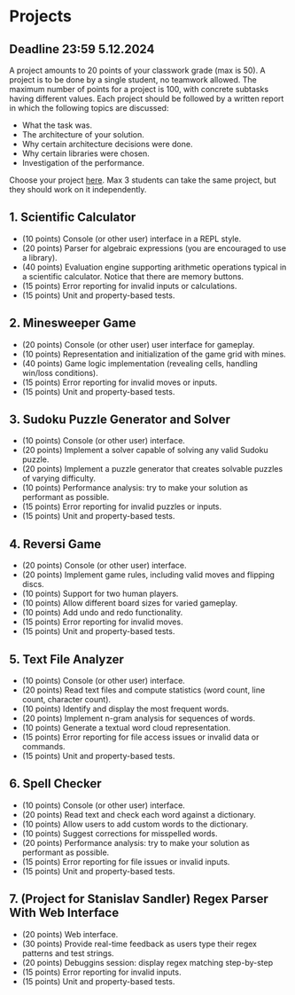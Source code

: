 # Projects 

## Deadline 23:59 5.12.2024

A project amounts to 20 points of your classwork grade (max is 50). 
A project is to be done by a single student, no teamwork allowed. 
The maximum number of points for a project is 100, with concrete subtasks having different values.
Each project should be followed by a written report in which the following topics are discussed:

* What the task was.
* The architecture of your solution.
* Why certain architecture decisions were done. 
* Why certain libraries were chosen.
* Investigation of the performance.

Choose your project [here](https://docs.google.com/spreadsheets/d/138z6qgMBtROwDxh4niDajSIGZNb4r-ucpLowJDk7qjM/edit?usp=sharing). Max 3 students can take the same project, but they should work on it independently. 

## 1. Scientific Calculator

* (10 points) Console (or other user) interface in a REPL style.
* (20 points) Parser for algebraic expressions (you are encouraged to use a library).
* (40 points) Evaluation engine supporting arithmetic operations typical in a scientific calculator. Notice that there are memory buttons. 
* (15 points) Error reporting for invalid inputs or calculations.
* (15 points) Unit and property-based tests.

## 2. Minesweeper Game 

* (20 points) Console (or other user) user interface for gameplay.
* (10 points) Representation and initialization of the game grid with mines.
* (40 points) Game logic implementation (revealing cells, handling win/loss conditions).
* (15 points) Error reporting for invalid moves or inputs.
* (15 points) Unit and property-based tests.

## 3. Sudoku Puzzle Generator and Solver

* (10 points) Console (or other user) interface.
* (20 points) Implement a solver capable of solving any valid Sudoku puzzle.
* (20 points) Implement a puzzle generator that creates solvable puzzles of varying difficulty.
* (10 points) Performance analysis: try to make your solution as performant as possible. 
* (15 points) Error reporting for invalid puzzles or inputs.
* (15 points) Unit and property-based tests.

## 4. Reversi Game

* (20 points) Console (or other user) interface.
* (20 points) Implement game rules, including valid moves and flipping discs.
* (10 points) Support for two human players.
* (10 points) Allow different board sizes for varied gameplay.
* (10 points) Add undo and redo functionality.
* (15 points) Error reporting for invalid moves.
* (15 points) Unit and property-based tests.

## 5. Text File Analyzer 

* (10 points) Console (or other user) interface.
* (20 points) Read text files and compute statistics (word count, line count, character count).
* (10 points) Identify and display the most frequent words.
* (20 points) Implement n-gram analysis for sequences of words.
* (10 points) Generate a textual word cloud representation.
* (15 points) Error reporting for file access issues or invalid data or commands.
* (15 points) Unit and property-based tests.

## 6. Spell Checker

* (10 points) Console (or other user) interface.
* (20 points) Read text and check each word against a dictionary.
* (10 points) Allow users to add custom words to the dictionary.
* (10 points) Suggest corrections for misspelled words.
* (20 points) Performance analysis: try to make your solution as performant as possible. 
* (15 points) Error reporting for file issues or invalid inputs.
* (15 points) Unit and property-based tests.

## 7. (Project for Stanislav Sandler) Regex Parser With Web Interface

* (20 points) Web interface.
* (30 points) Provide real-time feedback as users type their regex patterns and test strings.
* (20 points) Debuggins session: display regex matching step-by-step
* (15 points) Error reporting for invalid inputs.
* (15 points) Unit and property-based tests. 
